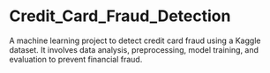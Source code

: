 # Credit_Card_Fraud_Detection
A machine learning project to detect credit card fraud using a Kaggle dataset. It involves data analysis, preprocessing, model training, and evaluation to prevent financial fraud.
